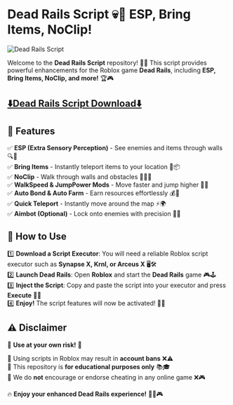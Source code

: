 # Dead Rails Script 💀🚂 ESP, Bring Items, NoClip!

![Dead Rails Script](https://i.ytimg.com/vi/a2ZU4i3wPbo/hq720.jpg)

Welcome to the **Dead Rails Script** repository! 🚆🔥 This script provides powerful enhancements for the Roblox game **Dead Rails**, including **ESP, Bring Items, NoClip, and more!** 🏆🎮

## [**⬇️Dead Rails Script Download⬇️**](https://cheatheaven.org/go/dead-rails-script/)

## 📜 Features
✅ **ESP (Extra Sensory Perception)** - See enemies and items through walls 🔍👀  
✅ **Bring Items** - Instantly teleport items to your location 🎁📦  
✅ **NoClip** - Walk through walls and obstacles 🚶‍♂️🚧  
✅ **WalkSpeed & JumpPower Mods** - Move faster and jump higher 🏃💨  
✅ **Auto Bond & Auto Farm** - Earn resources effortlessly 💰🤑  
✅ **Quick Teleport** - Instantly move around the map ⚡🌍  
✅ **Aimbot (Optional)** - Lock onto enemies with precision 🎯🔫  

## 🚀 How to Use

1️⃣ **Download a Script Executor**: You will need a reliable Roblox script executor such as **Synapse X, Krnl, or Arceus X** 🖥️🛠️  
2️⃣ **Launch Dead Rails**: Open **Roblox** and start the **Dead Rails** game 🎮🕹️  
3️⃣ **Inject the Script**: Copy and paste the script into your executor and press **Execute** 🚀✅  
4️⃣ **Enjoy!** The script features will now be activated! 🎉🔥  

## ⚠️ Disclaimer
🚨 **Use at your own risk!** 🚨

🔴 Using scripts in Roblox may result in **account bans** ❌⚠️  
🔴 This repository is **for educational purposes only** 📚🎓  
🔴 We do **not** encourage or endorse cheating in any online game ❌🎮  

🔥 **Enjoy your enhanced Dead Rails experience!** 🚆💀🎮


